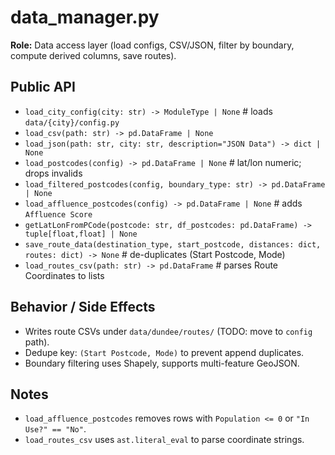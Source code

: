 # data_manager.py

**Role:** Data access layer (load configs, CSV/JSON, filter by boundary, compute derived columns, save routes).

## Public API
- `load_city_config(city: str) -> ModuleType | None`  # loads `data/{city}/config.py`
- `load_csv(path: str) -> pd.DataFrame | None`
- `load_json(path: str, city: str, description="JSON Data") -> dict | None`
- `load_postcodes(config) -> pd.DataFrame | None`  #  lat/lon numeric; drops invalids
- `load_filtered_postcodes(config, boundary_type: str) -> pd.DataFrame | None`
- `load_affluence_postcodes(config) -> pd.DataFrame | None`  # adds `Affluence Score`
- `getLatLonFromPCode(postcode: str, df_postcodes: pd.DataFrame) -> tuple[float,float] | None`
- `save_route_data(destination_type, start_postcode, distances: dict, routes: dict) -> None`  # de-duplicates (Start Postcode, Mode)
- `load_routes_csv(path: str) -> pd.DataFrame`  # parses Route Coordinates to lists

## Behavior / Side Effects
- Writes route CSVs under `data/dundee/routes/` (TODO: move to `config` path).
- Dedupe key: `(Start Postcode, Mode)` to prevent append duplicates.
- Boundary filtering uses Shapely, supports multi-feature GeoJSON.

## Notes

- `load_affluence_postcodes` removes rows with `Population <= 0` or `"In Use?" == "No"`.
- `load_routes_csv` uses `ast.literal_eval` to parse coordinate strings.
